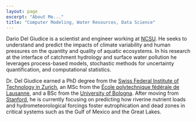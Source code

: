 ```yaml
---
layout: page
excerpt: "About Me..."
title: "Computer Modeling, Water Resources, Data Science"
---
```


Dario Del Giudice <a href="#/" onclick="document.getElementById('player').play()"> <i class="fa fa-volume-up" aria-hidden="true"></i></a> is a scientist and engineer working at [NCSU](https://www.ccee.ncsu.edu/research/ewc/). He seeks to understand and predict the impacts of climate variability and human pressures on the quantity and quality of aquatic ecosystems. In his research at the interface of catchment hydrology and surface water pollution he leverages process-based models, stochastic methods for uncertainty
quantification, and computational statistics.

<audio id="player" src="/images/surname_eng.wav"></audio>

Dr. Del Giudice earned a PhD degree from the [Swiss Federal Institute of Technology in Zurich](https://www.ethz.ch/en.html), an MSc from the [École polytechnique fédérale de Lausanne](https://www.epfl.ch/index.en.html), and a BSc from the [University of Bologna](https://www.unibo.it/en/homepage). After moving from [Stanford](https://dge.carnegiescience.edu/), he is currently focusing on predicting how riverine nutrient loads and hydrometeorological forcings foster eutrophication and dead zones in critical systems such as the Gulf of Mexico and the Great Lakes.

